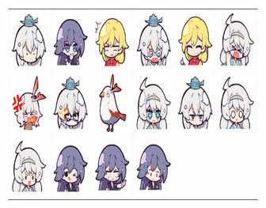 <table border="0">
  <tr>
    <td align="center">
      <img src="../../image/HONKAI3-Star/1.gif" height="120" width="120" />
    </td>
    <td align="center">
      <img src="../../image/HONKAI3-Star/10.gif" height="120" width="120" />
    </td>
    <td align="center">
      <img src="../../image/HONKAI3-Star/11.gif" height="120" width="120" />
    </td>
    <td align="center">
      <img src="../../image/HONKAI3-Star/12.gif" height="120" width="120" />
    </td>
    <td align="center">
      <img src="../../image/HONKAI3-Star/13.gif" height="120" width="120" />
    </td>
    <td align="center">
      <img src="../../image/HONKAI3-Star/14.gif" height="120" width="120" />
    </td>
  </tr>
  <tr>
    <td align="center">
      <img src="../../image/HONKAI3-Star/15.gif" height="120" width="120" />
    </td>
    <td align="center">
      <img src="../../image/HONKAI3-Star/16.gif" height="120" width="120" />
    </td>
    <td align="center">
      <img src="../../image/HONKAI3-Star/2.gif" height="120" width="120" />
    </td>
    <td align="center">
      <img src="../../image/HONKAI3-Star/3.gif" height="120" width="120" />
    </td>
    <td align="center">
      <img src="../../image/HONKAI3-Star/4.gif" height="120" width="120" />
    </td>
    <td align="center">
      <img src="../../image/HONKAI3-Star/5.gif" height="120" width="120" />
    </td>
  </tr>
  <tr>
    <td align="center">
      <img src="../../image/HONKAI3-Star/6.gif" height="120" width="120" />
    </td>
    <td align="center">
      <img src="../../image/HONKAI3-Star/7.gif" height="120" width="120" />
    </td>
    <td align="center">
      <img src="../../image/HONKAI3-Star/8.gif" height="120" width="120" />
    </td>
    <td align="center">
      <img src="../../image/HONKAI3-Star/9.gif" height="120" width="120" />
    </td>
  </tr>
</table>
